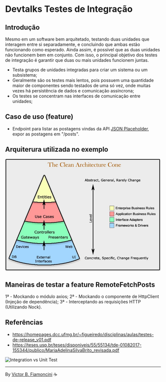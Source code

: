 # Devtalks Testes de Integração

## Introdução

Mesmo em um software bem arquitetado, testando duas unidades que interagem entre si separadamente, e concluindo que ambas estão funcionando como esperado. Ainda assim, é possível que as duas unidades não funcionem bem em conjunto. Com isso, o principal objetivo dos testes de integração é garantir que duas ou mais unidades funcionem juntas.

- Testa grupos de unidades integradas para criar um sistema ou um subsistema;
- Geralmente são os testes mais lentos, pois possuem uma quantidade maior de componentes sendo testados de uma só vez, onde muitas vezes há persistência de dados e comunicação assíncrona;
- Os testes se concentram nas interfaces de comunicação entre unidades;

## Caso de uso (feature)

- Endpoint para listar as postagens vindas da API [JSON Placeholder](https://jsonplaceholder.typicode.com/), expor as postagens em "/posts".

## Arquiterura utilizada no exemplo

![Clean Architecture Cone](./.github/clean_architecture_cone.jpg)

## Maneiras de testar a feature RemoteFetchPosts

1ª - Mockando o módulo axios;
2ª - Mockando o componente de HttpClient (Injeção de dependência);
3ª - Interceptando as requisições HTTP (Utilizando Nock).

## Referências

- https://homepages.dcc.ufmg.br/~figueiredo/disciplinas/aulas/testes-de-release_v01.pdf
- https://teses.usp.br/teses/disponiveis/55/55134/tde-01082017-155344/publico/MariaAdelinaSilvaBrito_revisada.pdf

![Integration vs Unit Test](./.github/integration_vs_unit_test.gif)

----------
By [Victor B. Fiamoncini](https://github.com/Victor-Fiamoncini) ☕️
